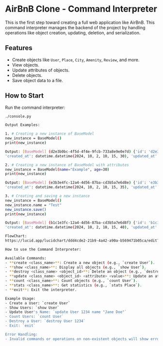 # AirBnB Clone - Command Interpreter

This is the first step toward creating a full web application like AirBnB. This command interpreter manages the backend of the project by handling operations like object creation, updating, deletion, and serialization.

## Features
- Create objects like `User`, `Place`, `City`, `Amenity`, `Review`, and more.
- View objects.
- Update attributes of objects.
- Delete objects.
- Save object data to a file.

## How to Start
Run the command interpreter:
```bash
./console.py

Output Examples:

1. # Creating a new instance of BaseModel
new_instance = BaseModel()
print(new_instance)

Output: [BaseModel] (d2e3b0bc-4f5d-4f4e-9fcb-733a8e9e0e7d) {'id': 'd2e3b0bc-4f5d-4f4e-9fcb-733a8e9e0e7d', 
'created_at': datetime.datetime(2024, 10, 2, 10, 15, 30), 'updated_at': datetime.datetime(2024, 10, 2, 10, 15, 30)}

2. # Creating a new instance of BaseModel with attributes
new_instance = BaseModel(name="Example", age=30)
print(new_instance)

Output: [BaseModel] (e3b3e4fc-12a4-4d56-87ba-cd3b5a7e6d8e) {'id': 'e3b3e4fc-12a4-4d56-87ba-cd3b5a7e6d8e', 
'created_at': datetime.datetime(2024, 10, 2, 10, 15, 35), 'updated_at': datetime.datetime(2024, 10, 2, 10, 15, 35), 'name': 'Example', 'age': 30}

3. # Creating and saving a new instance
new_instance = BaseModel()
new_instance.name = "Test"
new_instance.save()
print(new_instance)

Output: [BaseModel] (b1c1e3fc-12a4-4d56-87ba-cd3b5a7e6d8f) {'id': 'b1c1e3fc-12a4-4d56-87ba-cd3b5a7e6d8f', 
'created_at': datetime.datetime(2024, 10, 2, 10, 15, 40), 'updated_at': datetime.datetime(2024, 10, 2, 10, 15, 45), 'name': 'Test'}

FlowChart:
https://lucid.app/lucidchart/ddd4cde2-21b9-4a42-a90a-b569471b05ca/edit?viewport_loc=-544%2C340%2C2938%2C1517%2C0_0&invitationId=inv_69cd37cd-014e-417d-8306-ab71a28df814

How to use the Command Interpreter:

Available Commands:
- **create <class_name>**: Create a new object (e.g., `create User`).
- **show <class_name>**: Display all objects (e.g., `show User`).
- **destroy <class_name> <object_id>**: Delete an object (e.g., `destroy User 1234`).
- **update <class_name> <object_id> <attribute> <value>**: Update an attribute (e.g., `update User 1234 name "John Doe"`).
- **count <class_name>**: Count objects (e.g., `count User`).
- **stats <class_name>**: Get statistics (e.g., `stats Place`).
- **exit**: Exit the interpreter.

Example Usage:
- Create a User: `create User`
- Show Users: `show User`
- Update User's Name: `update User 1234 name "Jane Doe"`
- Count Users: `count User`
- Destroy a User: `destroy User 1234`
- Exit: `exit`

Error Handling:
- Invalid commands or operations on non-existent objects will show error messages